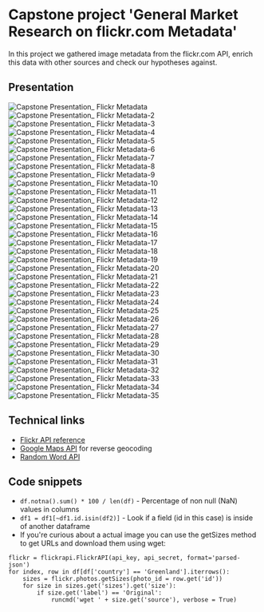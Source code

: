 # Capstone project 'General Market Research on flickr.com Metadata'

In this project we gathered image metadata from the flickr.com API, enrich this data with other sources and check our hypotheses against.

## Presentation

![Capstone Presentation_ Flickr Metadata](https://github.com/BrittaZa/Capstone_Flickr_Metadata/assets/3992727/1a59ef69-a1cc-497f-9f42-7592c9e54671)
![Capstone Presentation_ Flickr Metadata-2](https://github.com/BrittaZa/Capstone_Flickr_Metadata/assets/3992727/eaec69b3-e286-40fd-a81d-9184e317cac4)
![Capstone Presentation_ Flickr Metadata-3](https://github.com/BrittaZa/Capstone_Flickr_Metadata/assets/3992727/83b18c8e-8fe2-4576-b956-be1471b56016)
![Capstone Presentation_ Flickr Metadata-4](https://github.com/BrittaZa/Capstone_Flickr_Metadata/assets/3992727/8d8bb126-7e0a-44d8-b9ac-17c2908653df)
![Capstone Presentation_ Flickr Metadata-5](https://github.com/BrittaZa/Capstone_Flickr_Metadata/assets/3992727/9f016263-8316-4947-9a73-2df6d483f133)
![Capstone Presentation_ Flickr Metadata-6](https://github.com/BrittaZa/Capstone_Flickr_Metadata/assets/3992727/f4b4586f-9ac2-486a-b8e9-347d5de714a6)
![Capstone Presentation_ Flickr Metadata-7](https://github.com/BrittaZa/Capstone_Flickr_Metadata/assets/3992727/0b6cbca2-3bf8-442a-8755-9692a706a497)
![Capstone Presentation_ Flickr Metadata-8](https://github.com/BrittaZa/Capstone_Flickr_Metadata/assets/3992727/666290f8-96ee-48bd-b4f8-ef3f1635727b)
![Capstone Presentation_ Flickr Metadata-9](https://github.com/BrittaZa/Capstone_Flickr_Metadata/assets/3992727/400cf87f-06ce-476d-ab86-441cd1a5bc63)
![Capstone Presentation_ Flickr Metadata-10](https://github.com/BrittaZa/Capstone_Flickr_Metadata/assets/3992727/35c9ed09-39f3-44c7-8885-8a9921b99101)
![Capstone Presentation_ Flickr Metadata-11](https://github.com/BrittaZa/Capstone_Flickr_Metadata/assets/3992727/a24d3300-8607-4721-8928-4793693779c2)
![Capstone Presentation_ Flickr Metadata-12](https://github.com/BrittaZa/Capstone_Flickr_Metadata/assets/3992727/bdf59855-90f9-4ff1-b76f-c9ab3bebdcd4)
![Capstone Presentation_ Flickr Metadata-13](https://github.com/BrittaZa/Capstone_Flickr_Metadata/assets/3992727/f761405b-49ee-4d09-b563-db7beaef9929)
![Capstone Presentation_ Flickr Metadata-14](https://github.com/BrittaZa/Capstone_Flickr_Metadata/assets/3992727/8f9b16dd-2e2d-48ac-b657-fda4de36f2e7)
![Capstone Presentation_ Flickr Metadata-15](https://github.com/BrittaZa/Capstone_Flickr_Metadata/assets/3992727/f712adf1-75dc-4977-8220-eb6ad17cd757)
![Capstone Presentation_ Flickr Metadata-16](https://github.com/BrittaZa/Capstone_Flickr_Metadata/assets/3992727/8698f09b-2d8d-44a9-a6b8-09965087454b)
![Capstone Presentation_ Flickr Metadata-17](https://github.com/BrittaZa/Capstone_Flickr_Metadata/assets/3992727/581ee718-0fec-490a-a8e5-41fdf88c08b4)
![Capstone Presentation_ Flickr Metadata-18](https://github.com/BrittaZa/Capstone_Flickr_Metadata/assets/3992727/6a2a4c48-db1c-426c-996f-dc1ebfa8fd7f)
![Capstone Presentation_ Flickr Metadata-19](https://github.com/BrittaZa/Capstone_Flickr_Metadata/assets/3992727/035ea18a-592c-4373-97fb-03c90614e152)
![Capstone Presentation_ Flickr Metadata-20](https://github.com/BrittaZa/Capstone_Flickr_Metadata/assets/3992727/b9a054c5-34e4-4fef-8d6b-a3458aeac194)
![Capstone Presentation_ Flickr Metadata-21](https://github.com/BrittaZa/Capstone_Flickr_Metadata/assets/3992727/da5d50f2-2cbc-4c97-b7b8-4af2e01262db)
![Capstone Presentation_ Flickr Metadata-22](https://github.com/BrittaZa/Capstone_Flickr_Metadata/assets/3992727/161b0be1-6e50-4125-a7c9-a51143b6cc96)
![Capstone Presentation_ Flickr Metadata-23](https://github.com/BrittaZa/Capstone_Flickr_Metadata/assets/3992727/e345ecba-fe6e-4bd8-955f-603324710a11)
![Capstone Presentation_ Flickr Metadata-24](https://github.com/BrittaZa/Capstone_Flickr_Metadata/assets/3992727/c0090d51-0f74-4a94-9db8-12b4a0671363)
![Capstone Presentation_ Flickr Metadata-25](https://github.com/BrittaZa/Capstone_Flickr_Metadata/assets/3992727/09a83f33-04e2-48a2-8a05-6d31b3cc4af6)
![Capstone Presentation_ Flickr Metadata-26](https://github.com/BrittaZa/Capstone_Flickr_Metadata/assets/3992727/58aee256-d4df-4a2e-a996-494122171c5b)
![Capstone Presentation_ Flickr Metadata-27](https://github.com/BrittaZa/Capstone_Flickr_Metadata/assets/3992727/3787fe84-3933-4e28-a686-c995d3df27bb)
![Capstone Presentation_ Flickr Metadata-28](https://github.com/BrittaZa/Capstone_Flickr_Metadata/assets/3992727/f0df8b65-15c3-4243-b195-78ea23276cb9)
![Capstone Presentation_ Flickr Metadata-29](https://github.com/BrittaZa/Capstone_Flickr_Metadata/assets/3992727/b3513425-cb92-403e-881f-60ca353d465e)
![Capstone Presentation_ Flickr Metadata-30](https://github.com/BrittaZa/Capstone_Flickr_Metadata/assets/3992727/cf5783a9-d699-4b66-bb95-efbf4d5728aa)
![Capstone Presentation_ Flickr Metadata-31](https://github.com/BrittaZa/Capstone_Flickr_Metadata/assets/3992727/61ad2e33-9841-4706-8eb6-5d24f8db5a2a)
![Capstone Presentation_ Flickr Metadata-32](https://github.com/BrittaZa/Capstone_Flickr_Metadata/assets/3992727/d83182df-9b9d-42f8-9bec-f17149a92ced)
![Capstone Presentation_ Flickr Metadata-33](https://github.com/BrittaZa/Capstone_Flickr_Metadata/assets/3992727/7a6cdf79-4edc-432f-b363-3b3a52671435)
![Capstone Presentation_ Flickr Metadata-34](https://github.com/BrittaZa/Capstone_Flickr_Metadata/assets/3992727/a030e4ed-114c-464f-a8d1-5179ca3e9b62)
![Capstone Presentation_ Flickr Metadata-35](https://github.com/BrittaZa/Capstone_Flickr_Metadata/assets/3992727/52096b4d-39d5-46b0-8bfd-d74dc6efd25d)


## Technical links
- [Flickr API reference](https://www.flickr.com/services/api/)<br>
- [Google Maps API](https://developers.google.com/maps/documentation/geocoding/requests-reverse-geocoding?hl=en) for reverse geocoding<br>
- [Random Word API](https://random-word-api.herokuapp.com/home)<br>

## Code snippets
- ```df.notna().sum() * 100 / len(df)``` - Percentage of non null (NaN) values in columns
- ```df1 = df1[~df1.id.isin(df2)]``` - Look if a field (id in this case) is inside of another dataframe
- If you're curious about a actual image you can use the getSizes method to get URLs and download them using wget:
```
flickr = flickrapi.FlickrAPI(api_key, api_secret, format='parsed-json')
for index, row in df[df['country'] == 'Greenland'].iterrows():
    sizes = flickr.photos.getSizes(photo_id = row.get('id'))
    for size in sizes.get('sizes').get('size'):
        if size.get('label') == 'Original':
            runcmd('wget ' + size.get('source'), verbose = True)
```
